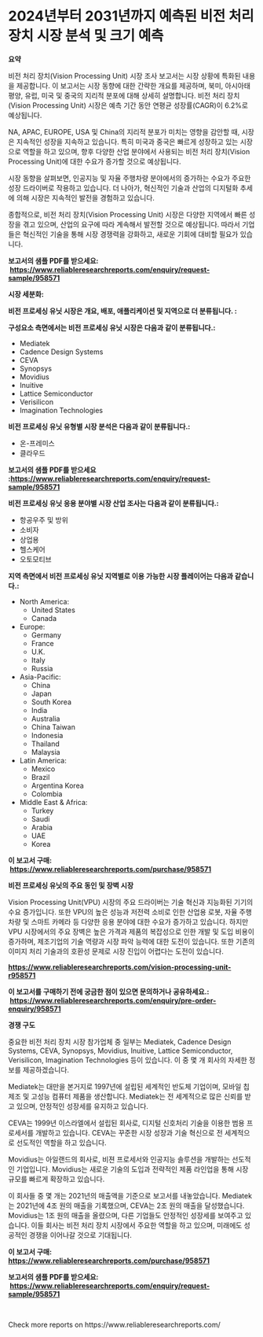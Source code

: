 <p><h1>2024년부터 2031년까지 예측된 비전 처리 장치 시장 분석 및 크기 예측</h1></p><p><strong>요약</strong></p>
<p><p>비전 처리 장치(Vision Processing Unit) 시장 조사 보고서는 시장 상황에 특화된 내용을 제공합니다. 이 보고서는 시장 동향에 대한 간략한 개요를 제공하며, 북미, 아시아태평양, 유럽, 미국 및 중국의 지리적 분포에 대해 상세히 설명합니다. 비전 처리 장치(Vision Processing Unit) 시장은 예측 기간 동안 연평균 성장률(CAGR)이 6.2%로 예상됩니다.</p><p>NA, APAC, EUROPE, USA 및 China의 지리적 분포가 미치는 영향을 감안할 때, 시장은 지속적인 성장을 지속하고 있습니다. 특히 미국과 중국은 빠르게 성장하고 있는 시장으로 역할을 하고 있으며, 향후 다양한 산업 분야에서 사용되는 비전 처리 장치(Vision Processing Unit)에 대한 수요가 증가할 것으로 예상됩니다.</p><p>시장 동향을 살펴보면, 인공지능 및 자율 주행차량 분야에서의 증가하는 수요가 주요한 성장 드라이버로 작용하고 있습니다. 더 나아가, 혁신적인 기술과 산업의 디지털화 추세에 의해 시장은 지속적인 발전을 경험하고 있습니다.</p><p>종합적으로, 비전 처리 장치(Vision Processing Unit) 시장은 다양한 지역에서 빠른 성장을 겪고 있으며, 산업의 요구에 따라 계속해서 발전할 것으로 예상됩니다. 따라서 기업들은 혁신적인 기술을 통해 시장 경쟁력을 강화하고, 새로운 기회에 대비할 필요가 있습니다.</p></p>
<p><strong>보고서의 샘플 PDF를 받으세요: &nbsp;<a href="https://www.reliableresearchreports.com/enquiry/request-sample/958571">https://www.reliableresearchreports.com/enquiry/request-sample/958571</a></strong></p>
<p><strong>시장 세분화:</strong></p>
<p><strong> 비전 프로세싱 유닛 시장은 개요, 배포, 애플리케이션 및 지역으로 더 분류됩니다. :</strong></p>
<p><strong>구성요소 측면에서는 비전 프로세싱 유닛 시장은 다음과 같이 분류됩니다.:</strong></p>
<p><ul><li>Mediatek</li><li>Cadence Design Systems</li><li>CEVA</li><li>Synopsys</li><li>Movidius</li><li>Inuitive</li><li>Lattice Semiconductor</li><li>Verisilicon</li><li>Imagination Technologies</li></ul></p>
<p><strong> 비전 프로세싱 유닛 유형별 시장 분석은 다음과 같이 분류됩니다.:</strong></p>
<p><ul><li>온-프레미스</li><li>클라우드</li></ul></p>
<p><strong>보고서의 샘플 PDF를 받으세요 :<a href="https://www.reliableresearchreports.com/enquiry/request-sample/958571">https://www.reliableresearchreports.com/enquiry/request-sample/958571</a></strong></p>
<p><strong> 비전 프로세싱 유닛 응용 분야별 시장 산업 조사는 다음과 같이 분류됩니다.:</strong></p>
<p><ul><li>항공우주 및 방위</li><li>소비자</li><li>상업용</li><li>헬스케어</li><li>오토모티브</li></ul></p>
<p><strong>지역 측면에서 비전 프로세싱 유닛 지역별로 이용 가능한 시장 플레이어는 다음과 같습니다.:</strong></p>
<p><ul>
    <li>
        North America:
        <ul>
            <li>United States</li>
            <li>Canada</li>
        </ul>
    </li>
    <li>
        Europe:
        <ul>
            <li>Germany</li>
            <li>France</li>
            <li>U.K.</li>
            <li>Italy</li>
            <li>Russia</li>
        </ul>
    </li>
    <li>
        Asia-Pacific:
        <ul>
            <li>China</li>
            <li>Japan</li>
            <li>South Korea</li>
            <li>India</li>
            <li>Australia</li>
            <li>China Taiwan</li>
            <li>Indonesia</li>
            <li>Thailand</li>
            <li>Malaysia</li>
        </ul>
    </li>
    <li>
        Latin America:
        <ul>
            <li>Mexico</li>
            <li>Brazil</li>
            <li>Argentina Korea</li>
            <li>Colombia</li>
        </ul>
    </li>
    <li>
        Middle East & Africa:
        <ul>
            <li>Turkey</li>
            <li>Saudi</li>
            <li>Arabia</li>
            <li>UAE</li>
            <li>Korea</li>
        </ul>
    </li>
    </ul></p>
<p><strong>이 보고서 구매: &nbsp;<a href="https://www.reliableresearchreports.com/purchase/958571">https://www.reliableresearchreports.com/purchase/958571</a></strong></p>
<p><strong>비전 프로세싱 유닛의 주요 동인 및 장벽 시장</strong></p>
<p><p>Vision Processing Unit(VPU) 시장의 주요 드라이버는 기술 혁신과 지능화된 기기의 수요 증가입니다. 또한 VPU의 높은 성능과 저전력 소비로 인한 산업용 로봇, 자율 주행 차량 및 스마트 카메라 등 다양한 응용 분야에 대한 수요가 증가하고 있습니다. 하지만 VPU 시장에서의 주요 장벽은 높은 가격과 제품의 복잡성으로 인한 개발 및 도입 비용이 증가하며, 제조기업의 기술 역량과 시장 파악 능력에 대한 도전이 있습니다. 또한 기존의 이미지 처리 기술과의 호환성 문제로 시장 진입이 어렵다는 도전이 있습니다.</p></p>
<p><strong><a href="https://www.reliableresearchreports.com/vision-processing-unit-r958571">https://www.reliableresearchreports.com/vision-processing-unit-r958571</a></strong></p>
<p><strong>이 보고서를 구매하기 전에 궁금한 점이 있으면 문의하거나 공유하세요.: &nbsp;<a href="https://www.reliableresearchreports.com/enquiry/pre-order-enquiry/958571">https://www.reliableresearchreports.com/enquiry/pre-order-enquiry/958571</a></strong></p>
<p><strong>경쟁 구도</strong></p>
<p><p>중요한 비전 처리 장치 시장 참가업체 중 일부는 Mediatek, Cadence Design Systems, CEVA, Synopsys, Movidius, Inuitive, Lattice Semiconductor, Verisilicon, Imagination Technologies 등이 있습니다. 이 중 몇 개 회사의 자세한 정보를 제공하겠습니다.</p><p>Mediatek는 대만을 본거지로 1997년에 설립된 세계적인 반도체 기업이며, 모바일 칩 제조 및 고성능 컴퓨터 제품을 생산합니다. Mediatek는 전 세계적으로 많은 신뢰를 받고 있으며, 안정적인 성장세를 유지하고 있습니다.</p><p>CEVA는 1999년 이스라엘에서 설립된 회사로, 디지털 신호처리 기술을 이용한 범용 프로세서를 개발하고 있습니다. CEVA는 꾸준한 시장 성장과 기술 혁신으로 전 세계적으로 선도적인 역할을 하고 있습니다.</p><p>Movidius는 아일랜드의 회사로, 비젼 프로세서와 인공지능 솔루션을 개발하는 선도적인 기업입니다. Movidius는 새로운 기술의 도입과 전략적인 제품 라인업을 통해 시장 규모를 빠르게 확장하고 있습니다.</p><p>이 회사들 중 몇 개는 2021년의 매출액을 기준으로 보고서를 내놓았습니다. Mediatek는 2021년에 4조 원의 매출을 기록했으며, CEVA는 2조 원의 매출을 달성했습니다. Movidius는 1조 원의 매출을 올렸으며, 다른 기업들도 안정적인 성장세를 보여주고 있습니다. 이들 회사는 비전 처리 장치 시장에서 주요한 역할을 하고 있으며, 미래에도 성공적인 경쟁을 이어나갈 것으로 기대됩니다.</p></p>
<p><strong>이 보고서 구매: &nbsp; <a href="https://www.reliableresearchreports.com/purchase/958571">https://www.reliableresearchreports.com/purchase/958571</a></strong></p>
<p><strong>보고서의 샘플 PDF를 받으세요: &nbsp;<a href="https://www.reliableresearchreports.com/enquiry/request-sample/958571">https://www.reliableresearchreports.com/enquiry/request-sample/958571</a></strong><strong></strong></p>
<p>&nbsp;</p>
<p>Check more reports on https://www.reliableresearchreports.com/</p>